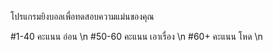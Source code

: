 โปรแกรมยิงบอลเพื่อทดสอบความแม่นของคุณ

#1-40 คะแนน อ่อน \n
#50-60 คะแนน เอาเรื่อง \n
#60+ คะแนน โหด \n
